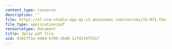 ```yaml
---
content_type: resource
description: ''
file: https://ol-ocw-studio-app-qa.s3.amazonaws.com/courses/15-071-the-analytics-edge-spring-2017/83617f1e696db7093b4812fd134f5317_Vd6yR63nfHY.pdf
file_type: application/pdf
resourcetype: Document
title: 3play pdf file
uid: 83617f1e-696d-b709-3b48-12fd134f5317
---
```

